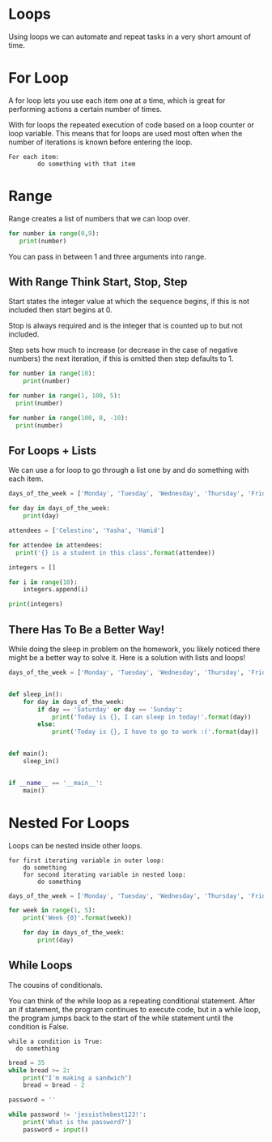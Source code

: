 # Loops
Using loops we can automate and repeat tasks in a very short amount of time.

# For Loop
A for loop lets you use each item one at a time, which is great for performing actions a certain number of times.

With for loops the repeated execution of code based on a loop counter or loop variable. This means that for loops are used most often when the number of iterations is known before entering the loop.

```
For each item:
		do something with that item
```

# Range
Range creates a list of numbers that we can loop over.

```python
for number in range(0,9):
   print(number)
```

You can pass in between 1 and three arguments into range.

## With Range Think Start, Stop, Step
Start states the integer value at which the sequence begins, if this is not included then start begins at 0.

Stop is always required and is the integer that is counted up to but not included.

Step sets how much to increase (or decrease in the case of negative numbers) the next iteration, if this is omitted then step defaults to 1.

```python
for number in range(10):
	print(number)
```
```python
for number in range(1, 100, 5):
  print(number)
```
```python
for number in range(100, 0, -10):
  print(number)
```
## For Loops + Lists  
We can use a for loop to go through a list one by and do something with each item.

```python
days_of_the_week = ['Monday', 'Tuesday', 'Wednesday', 'Thursday', 'Friday', 'Saturday', 'Sunday']

for day in days_of_the_week:
    print(day)
```

```python
attendees = ['Celestino', 'Yasha', 'Hamid']

for attendee in attendees:
  print('{} is a student in this class'.format(attendee))
```

```python
integers = []

for i in range(10):
    integers.append(i)

print(integers)
```

## There Has To Be a Better Way!
While doing the sleep in problem on the homework, you likely noticed there might be a better way to solve it. Here is a solution with lists and loops!

```python
days_of_the_week = ['Monday', 'Tuesday', 'Wednesday', 'Thursday', 'Friday', 'Saturday', 'Sunday']


def sleep_in():
    for day in days_of_the_week:
        if day == 'Saturday' or day == 'Sunday':
            print('Today is {}, I can sleep in today!'.format(day))
        else:
            print('Today is {}, I have to go to work :('.format(day))


def main():
    sleep_in()


if __name__ == '__main__':
    main()
```
# Nested For Loops
Loops can be nested inside other loops.

```
for first iterating variable in outer loop:
    do something
    for second iterating variable in nested loop:   
        do something
```

```python
days_of_the_week = ['Monday', 'Tuesday', 'Wednesday', 'Thursday', 'Friday', 'Saturday', 'Sunday']

for week in range(1, 5):
    print('Week {0}'.format(week))

    for day in days_of_the_week:
        print(day)
```

## While Loops
The cousins of conditionals.

You can think of the while loop as a repeating conditional statement. After an if statement, the program continues to execute code, but in a while loop, the program jumps back to the start of the while statement until the condition is False.

```
while a condition is True:
  do something
```

```python
bread = 35
while bread >= 2:
    print("I'm making a sandwich")
    bread = bread - 2
```

```python
password = ''

while password != 'jessisthebest123!':
    print('What is the password?')
    password = input()
```
